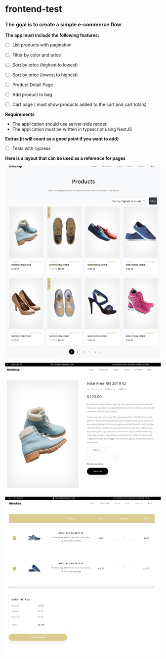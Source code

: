 # frontend-test

### The goal is to create a simple e-commerce flow

**The app must include the following features:**

-   [ ] List products with pagination
    
-   [ ] Filter by color and price
    
-   [ ] Sort by price (highest to lowest)
    
-   [ ] Sort by price (lowest to highest)
    
-   [ ] Product Detail Page
    
-   [ ] Add product to bag
    
-   [ ] Cart page ( must show products added to the cart and cart totals)

**Requirements**
-   The application should use server-side render
-   The application must be written in typescript using NextJS

**Extras (it will count as a good point if you want to add)**
- [ ] Tests with cypress

**Here is a layout that can be used as a reference for pages**


![](https://raw.githubusercontent.com/Imagination-Media/frontend-test/master/ListProductsPage.png)

![](https://raw.githubusercontent.com/Imagination-Media/frontend-test/master/PDP.png)

![](https://raw.githubusercontent.com/Imagination-Media/frontend-test/master/CartPage.png)
